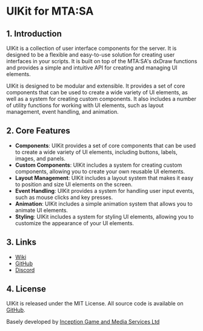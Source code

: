 # UIKit for MTA:SA

## 1. Introduction ##

UIKit is a collection of user interface components for the server. It is designed to be a flexible and easy-to-use
solution for creating user interfaces in your scripts. It is built on top of the MTA:SA's dxDraw functions and provides
a simple and intuitive API for creating and managing UI elements.

UIKit is designed to be modular and extensible. It provides a set of core components that can be used to create a wide
variety of UI elements, as well as a system for creating custom components. It also includes a number of utility
functions
for working with UI elements, such as layout management, event handling, and animation.

## 2. Core Features ##

* **Components**: UIKit provides a set of core components that can be used to create a wide variety of UI elements,
  including buttons, labels, images, and panels.
* **Custom Components**: UIKit includes a system for creating custom components, allowing you to create your own
  reusable UI elements.
* **Layout Management**: UIKit includes a layout system that makes it easy to position and size UI elements on the
  screen.
* **Event Handling**: UIKit provides a system for handling user input events, such as mouse clicks and key presses.
* **Animation**: UIKit includes a simple animation system that allows you to animate UI elements.
* **Styling**: UIKit includes a system for styling UI elements, allowing you to customize the appearance of your UI
  elements.

## 3. Links ## 

* [Wiki](https://docs-uikit.gitbook.io/ui-kit)
* [GitHub](https://github.com/fresholia/uikit)
* [Discord](https://discord.gg/Psu56spwTs)

## 4. License ##

UIKit is released under the MIT License.
All source code is available on [GitHub](https://github.com/fresholia/uikit).

Basely developed by [Inception Game and Media Services Ltd](https://github.com/inceptionnet)